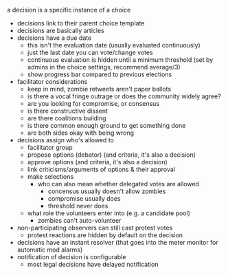 a decision is a specific instance of a choice

- decisions link to their parent choice template
- decisions are basically articles
- decisions have a due date
	- this isn't the evaluation date (usually evaluated continuously)
	- just the last date you can vote/change votes
	- continuous evaluation is hidden until a minimum threshold (set by admins in the choice settings, recommend average/3)
	- show progress bar compared to previous elections
- facilitator considerations
	- keep in mind, zombie retweets aren't paper ballots
	- is there a vocal fringe outrage or does the community widely agree?
	- are you looking for compromise, or consensus
	- is there constructive dissent
	- are there coalitions building
	- is there common enough ground to get something done
	- are both sides okay with being wrong
- decisions assign who's allowed to
	- facilitator group
	- propose options (debator) (and criteria, it's also a decision)
	- approve options (and criteria, it's also a decision)
	- link criticisms/arguments of options & their approval
	- make selections
		- who can also mean whether delegated votes are allowed
			- concensus usually doesn't allow zombies
			- compromise usually does
			- threshold never does
	- what role the volunteers enter into (e.g. a candidate pool)
		- zombies can't auto-volunteer
- non-participating observers can still cast protest votes
	- protest reactions are hidden by default on the decision
- decisions have an instant resolver (that goes into the meter monitor for automatic mod alarms)
- notification of decision is configurable
	- most legal decisions have delayed notification
